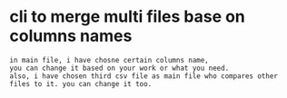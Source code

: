 # cli to merge multi files base on columns names
```
in main file, i have chosne certain columns name,
you can change it based on your work or what you need.
also, i have chosen third csv file as main file who compares other files to it. you can change it too.
```
